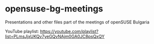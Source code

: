 # opensuse-bg-meetings
Presentations and other files part of the meetings of openSUSE Bulgaria

YouTube playlist: https://youtube.com/playlist?list=PLmsJjxUKQv7yeGQvNAjm0GA0JC8psQxQY
